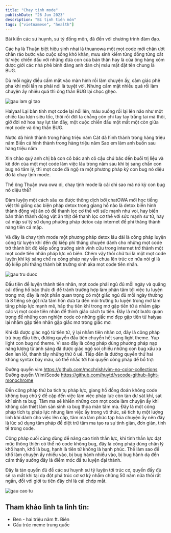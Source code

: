 ```yaml
---
title: "Chay tịnh mode"
publishDate: "26 Jun 2023"
description: "Bí tịnh tiên môn"
tags: ["vietnamese", "health"]
---
```


Bái kiến các sư huynh, sư tỷ đồng môn, đã đến với chương trình đàm đạo.

Các hạ là Thuận biệt hiệu sinh nhai là thuanowa một mọt code mới chân ướt chân ráo bước vào cuộc sống khó khăn, mưu sinh kiếm từng đồng từng cắt từ việc chiến đấu với những đứa con của bản thân hay là của ông hàng xóm được giới các nhà phê bình đàng anh đàn chị máu mặt đặt tên chung là BUG.

Dù mỗi ngày điều cấm mặt vào màn hình rồi làm chuyện ấy, cảm giác phê pha khi mỗi lần ra phải nói là tuyệt vời. Nhưng cấm mặt nhiều quá rồi làm chuyện ấy nhiều quá thì ông thần BUG lại chọc ghẹo.

![gau lam gi tao](/gau-lam-gi-tao.png)

Haiyaa! Lại bản tính mọt code lại nổi lên, máu xuống rồi lại lên não như một chiếc tàu lượn siêu tốc, thôi rồi đời ta chẳng còn chi tay tay trắng tai mà thôi, giờ đời nở hoa hay lụt tàn đây, một cuộc chiến đấu một mất một còn giữa mọt code và ông thần BUG.

Nước đã hình thành trong hàng triệu năm
Cát đã hình thành trong hàng triệu năm
Biển cả hình thành trong hàng triệu năm
Sao em làm anh buồn sau hàng triệu năm

Xin chào quý anh chị bà con cô bác anh cô cậu chú bác đến buổi trị liệu và kê đơn của một mọt code làm việc lâu trong năm sau khi bị sang chấn con bug nó tâm lý, thì mọt code đã ngộ ra một phương pháp kỳ con bug nó diệu đó là chay tịnh mode.

Thế ông Thuận owa owa ơi, chay tịnh mode là cái chi sao mà nó kỳ con bug nó diệu thế?

Đàm luyện một cách sâu xa được thông dịch bởi chatOWA mới học tiếng việt thì giống các biện pháp detox trong giang hồ nào là detox biến hình thành động vật ăn cỏ để thanh lọc cơ thể với sức mạnh như voi, hay biến bản thân thành động vật ăn thịt để thanh lọc cơ thể với sức mạnh sư tử, hay cá mập sư tỷ sử dụng phương pháp detox cáp internet để phi thăng thành nàng tiên cá mập.

Và đây là chay tịnh mode một phương pháp detox lâu dài là công pháp luyện công từ luyện khí đến độ kiếp phi thăng chuyên dành cho những mọt code trở thành bit độ kiếp sống trường sinh vĩnh cữu trong internet trở thành một mọt code tiên nhân pháp lực vô biên. Chém vậy thôi chứ tui là một mọt code luyện khí kỳ sáng chế ra công pháp này vẫn chưa lên trúc cơ nữa nói gì là độ kiếp phi thăng thành bit trường sinh aka mọt code tiên nhân.

![gau tru duoc](/gau-tru-duoc.png)

Đầu tiên để luyện thành tiên nhân, mọt code phải ngủ đủ mỗi ngày và quăng cái đồng hồ báo thức đi để tránh trường hợp làm phân tâm tới việc tu luyện trong mơ, đây là một phần quan trọng có một giấc ngủ đủ mỗi ngày thường là 8 tiếng sẽ gột rửa tâm hồn đưa ta đến môi trường tu luyện trong mơ làm tăng pháp lực mạnh mẽ, hấp thụ tiên khí trong mơ gặp tiên tử à nhằm gặp các vị mọt code tiên nhân để thỉnh giáo cách tu tiên. Đây là một bước quan trọng để những con nghiện code có những giấc mơ đẹp gặp tiên tử haiyaa lại nhằm gặp tiên nhân gặp giấc mơ trong giấc mơ.

Khi đã được giác ngộ từ tiên tử, ý lại nhằm tiên nhân cơ, đây là công pháp trừ bug đầu tiên, đường quyền đầu tiên chuyển hết sang light theme. Yup light con bug nó theme. Vì sao đây là công pháp dùng phương pháp nạp năng lượng từ ánh sáng đã được giác ngộ soi chiếu những con bug xấu xa đen len lỗi, thanh tẩy những thứ ô uế. Tiếp đến là đường quyền thứ hai không syntax bảy màu, có thể nhắc tới hai quyển công pháp để bổ trợ:

Đường quyền vim https://github.com/mcchrish/vim-no-color-collections
Đường quyền V(im)Scode https://github.com/huytd/vscode-github-light-monochrome

Đến công pháp thứ ba tích tụ pháp lực, giang hồ đồng đoán không code không bug chủ ý đề cặp đến việc làm việc pháp lực còn tàn dư sát khí, sát khí sinh ra bug. Tâm ma sẽ khiến những con mọt code làm chuyện ấy khi không cần thiết làm sản sinh ra bug thỏa mãn tâm ma. Đây là một công pháp tích tụ pháp lực nhưng làm việc ấy trong vô thức, sẽ tích tụ một lượng linh khí dành cho việc lên cấp, tâm ma làm phức tạp hóa chuyện ấy nên đây là lúc sử dụng tâm pháp để diệt trừ tâm ma tạo ra sự tinh giản, đơn giản, tinh tế trong code.

Công pháp cuối cùng dùng để nâng cao tinh thần lực, khi tinh thần lực đạt mức thông thiên có thể nó code không bug, đây là công pháp dùng chân lý khổ hạnh, khổ là bug, hạnh là tiên tử không là hạnh phúc. Thế làm sao để khổ làm chuyện ấy nhiều vào, bị bug hành nhiều vào, bị bug hành dạ đến cảm thấy sướng đây là điểm móc đã tu luyện đại thành.

Đây là tàn quyển đủ để các sư huynh sư tỷ luyện tới trúc cơ, quyển đầy đủ sẽ ra mắt khi tại dạ đột phá trúc cơ sơ kỳ nhắm chừng 50 năm nữa thôi rất ngắn, đổi với giới tu tiên đây chỉ là cái chớp mắt.

![gau cao tu](/gau-cao-tu.png)

## Tham khảo linh ta linh tin:
- Đen - hai triệu năm ft. Biên
- Gấu trúc meme trung quốc
